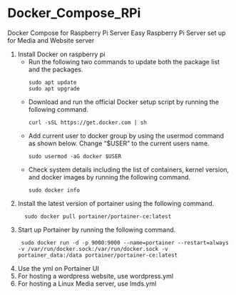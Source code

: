 # Docker_Compose_RPi
Docker Compose for Raspberry Pi Server
 Easy Raspberry Pi Server set up for Media and Website server
 1. Install Docker on raspberry pi
	 * Run the following two commands to update both the package list and the packages.
		```
		sudo apt update
		sudo apt upgrade
		```
	* Download and run the official Docker setup script by running the following command.
	    ```
		curl -sSL https://get.docker.com | sh
		```
	* Add current user to docker group by using the usermod command as shown below. Change “$USER” to the current users name.
	    ```
		sudo usermod -aG docker $USER
		```		
	* Check system details including the list of containers, kernel version, and docker images by running the following command.
	    ```
		sudo docker info
		```
 2. Install the latest version of portainer using the following command.
	```
      sudo docker pull portainer/portainer-ce:latest
	```
 3. Start up Portainer by running the following command.
	 ```
      sudo docker run -d -p 9000:9000 --name=portainer --restart=always -v /var/run/docker.sock:/var/run/docker.sock -v portainer_data:/data portainer/portainer-ce:latest
	```
 4. Use the yml on Portainer UI
 5. For hosting a wordpress website, use wordpress.yml
 6. For hosting a Linux Media server, use lmds.yml
